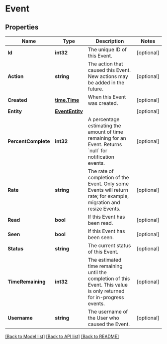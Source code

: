 # Event

## Properties
Name | Type | Description | Notes
------------ | ------------- | ------------- | -------------
**Id** | **int32** | The unique ID of this Event. | [optional] 
**Action** | **string** | The action that caused this Event. New actions may be added in the future.  | [optional] 
**Created** | [**time.Time**](time.Time.md) | When this Event was created. | [optional] 
**Entity** | [**EventEntity**](Event_entity.md) |  | [optional] 
**PercentComplete** | **int32** | A percentage estimating the amount of time remaining for an Event. Returns &#x60;null&#x60; for notification events.  | [optional] 
**Rate** | **string** | The rate of completion of the Event. Only some Events will return rate; for example, migration and resize Events.  | [optional] 
**Read** | **bool** | If this Event has been read. | [optional] 
**Seen** | **bool** | If this Event has been seen. | [optional] 
**Status** | **string** | The current status of this Event. | [optional] 
**TimeRemaining** | **int32** | The estimated time remaining until the completion of this Event. This value is only returned for in-progress events.  | [optional] 
**Username** | **string** | The username of the User who caused the Event.  | [optional] 

[[Back to Model list]](../README.md#documentation-for-models) [[Back to API list]](../README.md#documentation-for-api-endpoints) [[Back to README]](../README.md)



